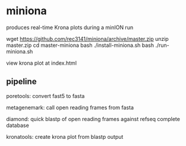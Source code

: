 # miniona

produces real-time Krona plots during a minION run

wget https://github.com/rec3141/miniona/archive/master.zip
unzip master.zip
cd master-miniona
bash ./install-miniona.sh <directory-to-install-apps>
bash ./run-miniona.sh <pass-reads-directory> <directory-where-apps-were-installed>

view krona plot at index.html

## pipeline

poretools: convert fast5 to fasta

metagenemark: call open reading frames from fasta

diamond: quick blastp of open reading frames against refseq complete database

kronatools: create krona plot from blastp output
